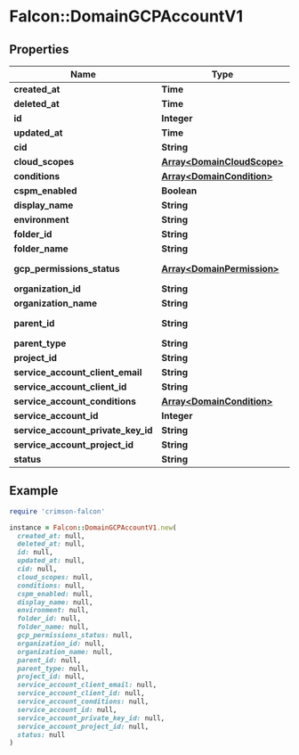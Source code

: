 # Falcon::DomainGCPAccountV1

## Properties

| Name | Type | Description | Notes |
| ---- | ---- | ----------- | ----- |
| **created_at** | **Time** |  |  |
| **deleted_at** | **Time** |  |  |
| **id** | **Integer** |  |  |
| **updated_at** | **Time** |  |  |
| **cid** | **String** |  |  |
| **cloud_scopes** | [**Array&lt;DomainCloudScope&gt;**](DomainCloudScope.md) |  | [optional] |
| **conditions** | [**Array&lt;DomainCondition&gt;**](DomainCondition.md) |  | [optional] |
| **cspm_enabled** | **Boolean** |  |  |
| **display_name** | **String** | GCP Display Name | [optional] |
| **environment** | **String** |  | [optional] |
| **folder_id** | **String** | GCP folder ID | [optional] |
| **folder_name** | **String** | GCP folder Name | [optional] |
| **gcp_permissions_status** | [**Array&lt;DomainPermission&gt;**](DomainPermission.md) | Permissions status returned via API. |  |
| **organization_id** | **String** | GCP organization ID | [optional] |
| **organization_name** | **String** | GCP organization name | [optional] |
| **parent_id** | **String** | GCP Account ID for organization/folder/projects. |  |
| **parent_type** | **String** | GCP Parent Type. | [optional] |
| **project_id** | **String** | GCP Project ID | [optional] |
| **service_account_client_email** | **String** |  | [optional] |
| **service_account_client_id** | **String** |  | [optional] |
| **service_account_conditions** | [**Array&lt;DomainCondition&gt;**](DomainCondition.md) |  | [optional] |
| **service_account_id** | **Integer** | GCP service account ID | [optional] |
| **service_account_private_key_id** | **String** |  | [optional] |
| **service_account_project_id** | **String** |  |  |
| **status** | **String** | Account registration status. | [optional] |

## Example

```ruby
require 'crimson-falcon'

instance = Falcon::DomainGCPAccountV1.new(
  created_at: null,
  deleted_at: null,
  id: null,
  updated_at: null,
  cid: null,
  cloud_scopes: null,
  conditions: null,
  cspm_enabled: null,
  display_name: null,
  environment: null,
  folder_id: null,
  folder_name: null,
  gcp_permissions_status: null,
  organization_id: null,
  organization_name: null,
  parent_id: null,
  parent_type: null,
  project_id: null,
  service_account_client_email: null,
  service_account_client_id: null,
  service_account_conditions: null,
  service_account_id: null,
  service_account_private_key_id: null,
  service_account_project_id: null,
  status: null
)
```

